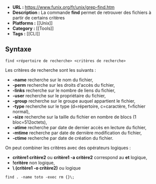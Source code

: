 - **URL :** https://www.funix.org/fr/unix/grep-find.htm
- **Description :** La commande **find** permet de retrouver des fichiers à partir de certains critères
- **Platforms :** [[Unix]]
- **Category :** [[Tools]]
- **Tags :** [[CLI]]

## Syntaxe

```
find <répertoire de recherche> <critères de recherche>
```

Les critères de recherche sont les suivants :
- **-name** recherche sur le nom du fichier,
- **-perm** recherche sur les droits d'accès du fichier,
- **-links** recherche sur le nombre de liens du fichier,
- **-user** recherche sur le propriétaire du fichier,
- **-group** recherche sur le groupe auquel appartient le fichier,
- **-type** recherche sur le type (d=répertoire, c=caractère, f=fichier normal),
- **-size** recherche sur la taille du fichier en nombre de blocs (1 bloc=512octets),
- **-atime** recherche par date de dernier accès en lecture du fichier,
- **-mtime** recherche par date de dernière modification du fichier,
- **-ctime** recherche par date de création du fichier.

On peut combiner les critères avec des opérateurs logiques :
- **critère1 critère2** ou **critère1 -a critère2** correspond au **et** logique,
- **!critère** non logique,
- **\ (critère1 -o critère2\)** ou logique

```
find . -name toto -exec rm {}\;
```